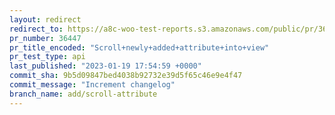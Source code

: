 ```yaml
---
layout: redirect
redirect_to: https://a8c-woo-test-reports.s3.amazonaws.com/public/pr/36447/api/index.html
pr_number: 36447
pr_title_encoded: "Scroll+newly+added+attribute+into+view"
pr_test_type: api
last_published: "2023-01-19 17:54:59 +0000"
commit_sha: 9b5d09847bed4038b92732e39d5f65c46e9e4f47
commit_message: "Increment changelog"
branch_name: add/scroll-attribute
---
```


